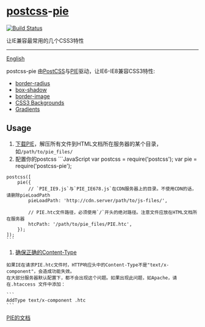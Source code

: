 [postcss](https://github.com/postcss/postcss)-[pie](http://css3pie.com/)
======

[![Build Status](https://travis-ci.org/gucong3000/h5form.svg?branch=master)](https://travis-ci.org/gucong3000/h5form)

让IE兼容最常用的几个CSS3特性

------

[English](README.md)

postcss-pie 由[PostCSS](https://github.com/postcss/postcss)与[PIE](http://css3pie.com/)驱动，让IE6-IE8兼容CSS3特性:
*   [border-radius](https://developer.mozilla.org/zh-CN/docs/Web/CSS/border-radius)
*   [box-shadow](https://developer.mozilla.org/zh-CN/docs/Web/CSS/box-shadow)
*   [border-image](https://developer.mozilla.org/zh-CN/docs/Web/CSS/border-image)
*   [CSS3 Backgrounds](https://developer.mozilla.org/zh-CN/docs/Web/CSS/CSS_Background_and_Borders/Using_CSS_multiple_backgrounds)
*   [Gradients](https://developer.mozilla.org/zh-CN/docs/Web/CSS/CSS_Images/Using_CSS_gradients)

## Usage

1.   [下载PIE](http://css3pie.com/download-latest)，解压所有文件到HTML文档所在服务器的某个目录， 如`/path/to/pie_files/`
1.   配置你的postcss 
    ```JavaScript
    var postcss = require('postcss');
    var pie = require('postcss-pie');

    postcss([
        pie({
            // `PIE_IE9.js`与`PIE_IE678.js`在CDN服务器上的目录。不使用CDN的话，请删除pieLoadPath
            pieLoadPath: 'http://cdn.server/path/to/js-files/',

            // PIE.htc文件路径，必须使用`/`开头的绝对路径。注意文件应放在HTML文档所在服务器
            htcPath: '/path/to/pie_files/PIE.htc',
        });
    ]);
    ```

1.   [确保正确的Content-Type](http://css3pie.com/documentation/known-issues/#content-type)

    如果IE在请求PIE.htc文件时，HTTP响应头中的Content-Type不是"text/x-component"，会造成功能失效。
    在大部分服务器默认配置下，都不会出现这个问题。如果出现此问题，如Apache，请在.htaccess 文件中添加：

    ```
    AddType text/x-component .htc
    ```

[PIE的文档](http://css3pie.com/documentation/)